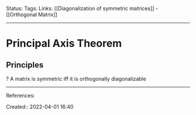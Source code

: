 Status: 
Tags: 
Links: [[Diagonalization of symmetric matrices]] - [[Orthogonal Matrix]]
___

# Principal Axis Theorem
## Principles
?
A matrix is symmetric iff it is orthogonally diagonalizable

___
References:

Created:: 2022-04-01 16:40
